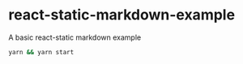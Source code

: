 # react-static-markdown-example

A basic react-static markdown example

```bash
yarn && yarn start
```
